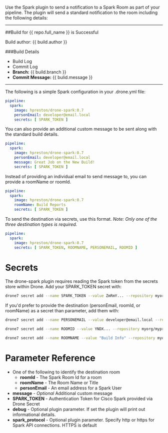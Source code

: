Use the Spark plugin to send a notification to a Spark Room as part of your pipeline.  The plugin will send a standard notification to the room including the following details:

---

##Build for {{ repo.full_name }} is Successful

Build author: {{ build.author }}

###Build Details

* Build Log
* Commit Log
* **Branch:** {{ build.branch }}
* **Commit Message:** {{ bulid.message }}

---


The following is a simple Spark configuration in your .drone.yml file:

```yaml
pipeline:
  spark:
    image: hpreston/drone-spark:0.7
    personEmail: developer@email.local
    secrets: [ SPARK_TOKEN ]
```

You can also provide an additional custom message to be sent along with the standard build details.  

```yaml
pipeline:
  spark:
    image: hpreston/drone-spark:0.7
    personEmail: developer@email.local
    message: Great Job on the New Build!
    secrets: [ SPARK_TOKEN ]
```

Instead of providing an individual email to send message to, you can provide a roomName or roomId.

```yaml
pipeline:
  spark:
    image: hpreston/drone-spark:0.7
    roomName: Build Reports
    secrets: [ SPARK_TOKEN ]
```

To send the destination via secrets, use this format.  *Note: Only one of the three destination types is required.*

```yaml
pipeline:
  spark:
    image: hpreston/drone-spark:0.7
    secrets: [ SPARK_TOKEN, ROOMNAME, PERSONEMAIL, ROOMID ]
```

# Secrets

The drone-spark plugin requires reading the Spark token from the secrets store within Drone.  Add your SPARK_TOKEN secret with:

```bash
drone7 secret add --name SPARK_TOKEN --value ZmRmY... --repository myorg/myproject --image hpreston/drone-spark:0.7
```

If you'd prefer to provide the destination (personEmail, roomId, or roomName) as a secret than parameter, add them with:  

```bash
drone7 secret add --name PERSONEMAIL --value developer@email.local --repository myorg/myproject --image hpreston/drone-spark:0.7

drone7 secret add --name ROOMID --value YNDX... --repository myorg/myproject --image hpreston/drone-spark:0.7

drone7 secret add --name ROOMNAME --value "Build Info" --repository myorg/myproject --image hpreston/drone-spark:0.7
```

# Parameter Reference

* One of the following to identify the destination room
  * **roomId** - The Spark Room Id for a room
  * **roomName** - The Room Name or Title
  * **personEmail** - An email address for a Spark User
* **message** - *Optional* Additional custom message
* **SPARK_TOKEN** - Authentication Token for Cisco Spark provided via Drone Secret
* **debug** - Optional plugin parameter.  If set the plugin will print out informational details.  
* **spark_protocol** - Optional plugin parameter.  Specify http or https for Spark API connections.  HTTPS is default

